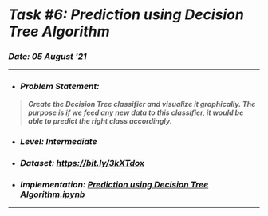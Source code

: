 # _Task #6: Prediction using Decision Tree  Algorithm_ 
### _Date: 05 August '21_
---
* ### _Problem Statement:_
> **_Create the Decision Tree classifier and visualize it graphically. The purpose is if we feed any new data to this classifier, it would be able to predict the right class accordingly._**
* ### _Level: Intermediate_
* ### _Dataset: https://bit.ly/3kXTdox_
* ### _Implementation: [Prediction using Decision Tree  Algorithm.ipynb](https://github.com/sansuthi/LGMVIP-Data-Science/blob/main/TASK%20%236/Task%20%236%20Prediction%20using%20Decision%20Tree%20Algorithm.ipynb)_
---




